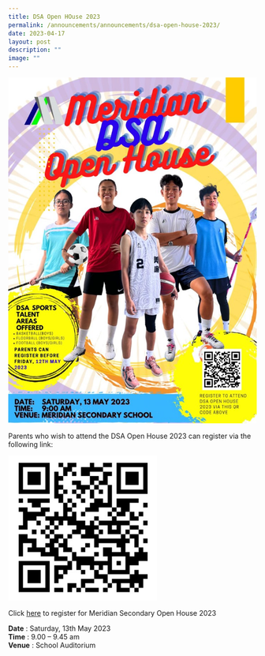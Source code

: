 ```yaml
---
title: DSA Open HOuse 2023
permalink: /announcements/announcements/dsa-open-house-2023/
date: 2023-04-17
layout: post
description: ""
image: ""
---
```

![](/images/Announcements/dsa2023eposter.jpg)

Parents who wish to attend the DSA Open House 2023 can register via the following link:

<img src="/images/Announcements/dsa2023%20qr%20code.jpg" style="width:60%">

Click [here](https://forms.moe.edu.sg/forms/J5knye) to register for Meridian Secondary Open House 2023

**Date** : Saturday, 13th May 2023
<br>**Time** : 9.00 – 9.45 am
<br> **Venue** : School Auditorium